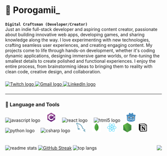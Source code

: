 # 🍊 Porogamii_

**`Digital Craftsman (Developer/Creator)`**
 <br>
Just an indie full-stack developer and aspiring content creator, passionate about building innovative web apps, developing games, and sharing knowledge along the way. I love experimenting with new technologies, crafting seamless user experiences, and creating engaging content. My projects come to life through hands-on development, whether it's coding dynamic applications, designing immersive game worlds, or fine-tuning the smallest details to create polished and functional experiences. I enjoy the entire process, from brainstorming ideas to bringing them to reality with clean code, creative design, and collaboration.

###

<div align="left">
  <a href="https://www.twitch.tv/porogamii_" target="_blank">
    <img src="https://img.shields.io/static/v1?message=Twitch&logo=twitch&label=&color=9146FF&logoColor=white&labelColor=&style=for-the-badge" height="35" alt="Twitch logo" />
  </a>
  <a href="mailto:mtshinigami00@gmail.com">
    <img src="https://img.shields.io/static/v1?message=Gmail&logo=gmail&label=&color=D14836&logoColor=white&labelColor=&style=for-the-badge" height="35" alt="Gmail logo" />
  </a>
  <a href="https://www.linkedin.com/in/rrgabs01/" target="_blank">
    <img src="https://img.shields.io/static/v1?message=LinkedIn&logo=linkedin&label=&color=0077B5&logoColor=white&labelColor=&style=for-the-badge" height="35" alt="LinkedIn logo" />
  </a>
</div>

###

---
<div align="left">
  
  ### 👾 Language and Tools
  <img src="https://cdn.jsdelivr.net/gh/devicons/devicon/icons/javascript/javascript-original.svg" height="30" alt="javascript logo"  />
  <img width="12" />
  <img src="https://github.com/devicons/devicon/blob/v2.16.0/icons/csharp/csharp-original.svg" height="30" alt="Csharp logo"  />
  <img width="12" />
  <img src="https://cdn.jsdelivr.net/gh/devicons/devicon/icons/react/react-original.svg" height="30" alt="react logo"  />
  <img width="12" />
  <img src="https://cdn.jsdelivr.net/gh/devicons/devicon/icons/html5/html5-original.svg" height="30" alt="html5 logo"  />
  <img width="12" />
  <img src="https://github.com/devicons/devicon/blob/v2.16.0/icons/godot/godot-original.svg" height="30" alt="godot logo"  />
  <img width="12" />
  <img src="https://cdn.jsdelivr.net/gh/devicons/devicon/icons/python/python-original.svg" height="30" alt="python logo"  />
  <img width="12" />
  <img src="https://cdn.jsdelivr.net/gh/devicons/devicon/icons/csharp/csharp-original.svg" height="30" alt="csharp logo"  />
   <img width="12" />
  <img src="https://github.com/devicons/devicon/blob/v2.16.0/icons/mysql/mysql-original.svg" height="30" alt="mysql logo"  />
  <img width="12" />
  <img src="https://github.com/devicons/devicon/blob/v2.16.0/icons/mongodb/mongodb-original.svg" height="30" alt="MongoDb logo"  />
  <img width="12" />
  <img src="https://github.com/devicons/devicon/blob/v2.16.0/icons/react/react-original.svg" height="30" alt="React logo"  />
  <img width="12" />
  <img src="https://github.com/devicons/devicon/blob/v2.16.0/icons/nodejs/nodejs-original.svg" height="30" alt="nodejs logo"  />
  <img width="12" />
  <img src="https://github.com/devicons/devicon/blob/v2.16.0/icons/notion/notion-original.svg" height="30" alt="Notion logo"  />
  <img width="12" />
</div>

#
<img align="right" height="150" src="https://media2.giphy.com/media/v1.Y2lkPTc5MGI3NjExcTU2ZjgwcjNodXBpNTY3cXB4c2RtOWRyNmh1djV0cjNvbXF5MnNtbSZlcD12MV9pbnRlcm5hbF9naWZfYnlfaWQmY3Q9cw/1stkgpyKSsy1QzKZAg/giphy.gif"  />


<div align="left">
  <img width="38%" src="https://github-readme-stats.vercel.app/api?username=ray-Gabs&show_icons=true&theme=darcula&rank_icon=github&border_radius=10" alt="readme stats" />
  <a href="https://github.com/ray-Gabs/github-readme-streak-stats"><img width="40%" src="https://streak-stats.demolab.com?user=ray-Gabs&theme=darcula" alt="GitHub Streak"/></a>
  <img width="38% align="center" src="https://github-readme-stats-salesp07.vercel.app/api/top-langs/?username=ray-Gabs&hide=HTML&langs_count=8&layout=compact&theme=darcula&border_radius=10&size_weight=0.5&count_weight=0.5&exclude_repo=github-readme-stats" alt="top langs" />
</div>


